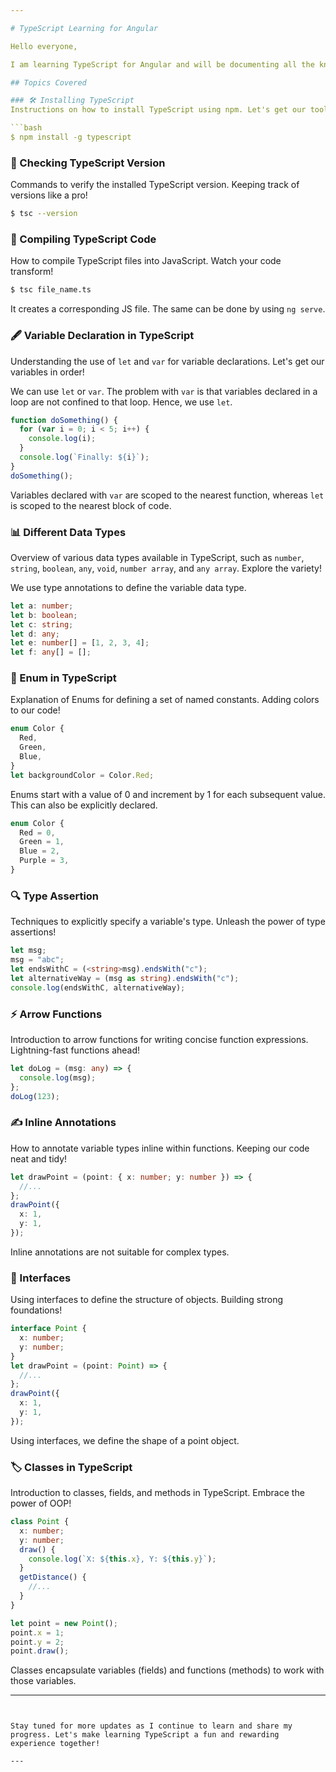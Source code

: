 ```yaml
---

# TypeScript Learning for Angular

Hello everyone,

I am learning TypeScript for Angular and will be documenting all the knowledge I gain as I progress. Join me on this exciting journey as we dive into the world of TypeScript together!

## Topics Covered

### 🛠️ Installing TypeScript
Instructions on how to install TypeScript using npm. Let's get our tools ready!

```bash
$ npm install -g typescript
```

### 📝 Checking TypeScript Version
Commands to verify the installed TypeScript version. Keeping track of versions like a pro!

```bash
$ tsc --version
```

### 🔄 Compiling TypeScript Code
How to compile TypeScript files into JavaScript. Watch your code transform!

```bash
$ tsc file_name.ts
```
It creates a corresponding JS file. The same can be done by using `ng serve`.

### 🖋️ Variable Declaration in TypeScript
Understanding the use of `let` and `var` for variable declarations. Let's get our variables in order!

We can use `let` or `var`. The problem with `var` is that variables declared in a loop are not confined to that loop. Hence, we use `let`.

```typescript
function doSomething() {
  for (var i = 0; i < 5; i++) {
    console.log(i);
  }
  console.log(`Finally: ${i}`);
}
doSomething();
```

Variables declared with `var` are scoped to the nearest function, whereas `let` is scoped to the nearest block of code.

### 📊 Different Data Types
Overview of various data types available in TypeScript, such as `number`, `string`, `boolean`, `any`, `void`, `number array`, and `any array`. Explore the variety!

We use type annotations to define the variable data type.

```typescript
let a: number;
let b: boolean;
let c: string;
let d: any;
let e: number[] = [1, 2, 3, 4];
let f: any[] = [];
```

### 🎨 Enum in TypeScript
Explanation of Enums for defining a set of named constants. Adding colors to our code!

```typescript
enum Color {
  Red,
  Green,
  Blue,
}
let backgroundColor = Color.Red;
```

Enums start with a value of 0 and increment by 1 for each subsequent value. This can also be explicitly declared.

```typescript
enum Color {
  Red = 0,
  Green = 1,
  Blue = 2,
  Purple = 3,
}
```

### 🔍 Type Assertion
Techniques to explicitly specify a variable's type. Unleash the power of type assertions!

```typescript
let msg;
msg = "abc";
let endsWithC = (<string>msg).endsWith("c");
let alternativeWay = (msg as string).endsWith("c");
console.log(endsWithC, alternativeWay);
```

### ⚡ Arrow Functions
Introduction to arrow functions for writing concise function expressions. Lightning-fast functions ahead!

```typescript
let doLog = (msg: any) => {
  console.log(msg);
};
doLog(123);
```

### ✍️ Inline Annotations
How to annotate variable types inline within functions. Keeping our code neat and tidy!

```typescript
let drawPoint = (point: { x: number; y: number }) => {
  //...
};
drawPoint({
  x: 1,
  y: 1,
});
```
Inline annotations are not suitable for complex types.

### 🧩 Interfaces
Using interfaces to define the structure of objects. Building strong foundations!

```typescript
interface Point {
  x: number;
  y: number;
}
let drawPoint = (point: Point) => {
  //...
};
drawPoint({
  x: 1,
  y: 1,
});
```

Using interfaces, we define the shape of a point object. 

### 🏷️ Classes in TypeScript
Introduction to classes, fields, and methods in TypeScript. Embrace the power of OOP!

```typescript
class Point {
  x: number;
  y: number;
  draw() {
    console.log(`X: ${this.x}, Y: ${this.y}`);
  }
  getDistance() {
    //...
  }
}

let point = new Point();
point.x = 1;
point.y = 2;
point.draw();
```

Classes encapsulate variables (fields) and functions (methods) to work with those variables.

---
```


Stay tuned for more updates as I continue to learn and share my progress. Let's make learning TypeScript a fun and rewarding experience together!

---
